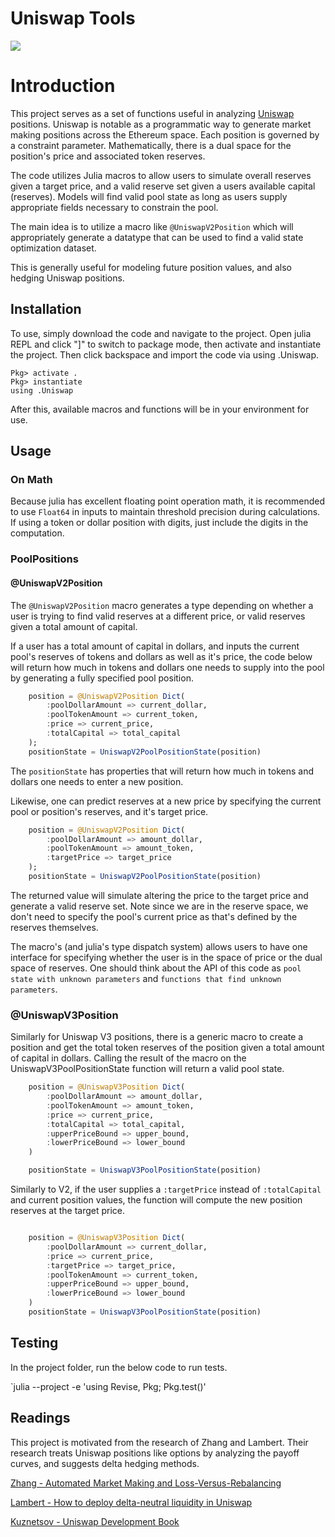 # Uniswap Tools

![](https://github.com/jfarid27/UniswapTools.jl/actions/workflows/CI.yml/badge.svg)

# Introduction

This project serves as a set of functions useful in analyzing [Uniswap](https://uniswap.org/)
positions. Uniswap is notable as a programmatic way to generate
market making positions across the Ethereum space. Each position
is governed by a constraint parameter. Mathematically, there
is a dual space for the position's price and associated token
reserves.

The code utilizes Julia macros to allow users to simulate overall
reserves given a target price, and a valid reserve set given a users
available capital (reserves). Models will find valid pool state as
long as users supply appropriate fields necessary to constrain the
pool.

The main idea is to utilize a macro like `@UniswapV2Position` which
will appropriately generate a datatype that can be used to find a
valid state optimization dataset.

This is generally useful for modeling future position values, and also
hedging Uniswap positions.

## Installation

To use, simply download the code and navigate to the project.
Open julia REPL and click "]" to switch to package mode, then
activate and instantiate the project. Then click backspace
and import the code via using .Uniswap.

```
Pkg> activate .
Pkg> instantiate
using .Uniswap
```

After this, available macros and functions will be in your
environment for use.

## Usage

### On Math

Because julia has excellent floating point operation math, it is
recommended to use `Float64` in inputs to maintain threshold precision
during calculations. If using a token or dollar position with digits,
just include the digits in the computation.

### PoolPositions

#### @UniswapV2Position

The `@UniswapV2Position` macro generates a type depending on whether
a user is trying to find valid reserves at a different price, or
valid reserves given a total amount of capital.

If a user has a total amount of capital in dollars, and inputs the
current pool's reserves of tokens and dollars as well as it's price,
the code below will return how much in tokens and dollars one needs
to supply into the pool by generating a fully specified pool position.

```julia
    position = @UniswapV2Position Dict(
        :poolDollarAmount => current_dollar,
        :poolTokenAmount => current_token,
        :price => current_price,
        :totalCapital => total_capital
    );
    positionState = UniswapV2PoolPositionState(position)
```

The `positionState` has properties that will return how much in tokens
and dollars one needs to enter a new position.

Likewise, one can predict reserves at a new price by specifying
the current pool or position's reserves, and it's target price.

```julia
    position = @UniswapV2Position Dict(
        :poolDollarAmount => amount_dollar,
        :poolTokenAmount => amount_token,
        :targetPrice => target_price
    );
    positionState = UniswapV2PoolPositionState(position)
```

The returned value will simulate altering the price to the target
price and generate a valid reserve set. Note since we are in the
reserve space, we don't need to specify the pool's current price
as that's defined by the reserves themselves.

The macro's (and julia's type dispatch system) allows users to have
one interface for specifying whether the user is in the space of price
or the dual space of reserves. One should think about the API of
this code as `pool state with unknown parameters` and
`functions that find unknown parameters`.

### @UniswapV3Position

Similarly for Uniswap V3 positions, there is a generic macro to create
a position and get the total token reserves of the position given a total
amount of capital in dollars. Calling the result of the macro on the
UniswapV3PoolPositionState function will return a valid pool state.

```julia
    position = @UniswapV3Position Dict(
        :poolDollarAmount => amount_dollar,
        :poolTokenAmount => amount_token,
        :price => current_price,
        :totalCapital => total_capital,
        :upperPriceBound => upper_bound,
        :lowerPriceBound => lower_bound
    )

    positionState = UniswapV3PoolPositionState(position)
```

Similarly to V2, if the user supplies a `:targetPrice` instead of
`:totalCapital` and current position values, the function will
compute the new position reserves at the target price.

```julia

    position = @UniswapV3Position Dict(
        :poolDollarAmount => current_dollar,
        :price => current_price,
        :targetPrice => target_price,
        :poolTokenAmount => current_token,
        :upperPriceBound => upper_bound,
        :lowerPriceBound => lower_bound
    )
    positionState = UniswapV3PoolPositionState(position)

```



## Testing

In the project folder, run the below code to run tests.

`julia --project -e 'using Revise, Pkg; Pkg.test()'

## Readings

This project is motivated from the research of Zhang and Lambert.
Their research treats Uniswap positions like options by analyzing
the payoff curves, and suggests delta hedging methods.

[Zhang - Automated Market Making and Loss-Versus-Rebalancing](https://arxiv.org/abs/2208.06046)

[Lambert - How to deploy delta-neutral liquidity in Uniswap](https://lambert-guillaume.medium.com/how-to-deploy-delta-neutral-liquidity-in-uniswap-or-why-euler-finance-is-a-game-changer-for-lps-1d91efe1e8ac)

[Kuznetsov - Uniswap Development Book](https://uniswapv3book.com/index.html)